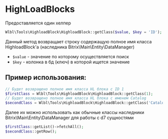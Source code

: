 # HighLoadBlocks

Предоставляется один хелпер
```php
Wlbl\Tools\HighloadBlock\HighloadBlock::getClass($value, $key = 'ID');
```
Данный метод возвращает строку содержащую полное имя класса HighloadBlock'а (наследника Bitrix\Main\Entity\DataManager)

* `$value` - значение по которому осуществляется поиск
* `$key` - колонка в бд (ключ) в которой ищется значение

## Пример использования:

```php
// Будет возвращено полное имя класса HL блока с ID 1
$firstClass = Wlbl\Tools\HighloadBlock\HighloadBlock::getClass(1);
// Будет возвращено полное имя класса HL блока с именем Catalog
$secondClass = Wlbl\Tools\HighloadBlock\HighloadBlock::getClass('Catalog', 'NAME');
```
Далее их можно использовать как обычные классы наследники Bitrix\Main\Entity\DataManager для работы с d7 сущностями
```php
$firstClass::getList()->fetchAll();
$secondClass::getRow();
```